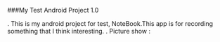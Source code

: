 ###My Test Android Project 1.0

. This is my android project for test, NoteBook.This app is for recording something that I think interesting.
. Picture show :



